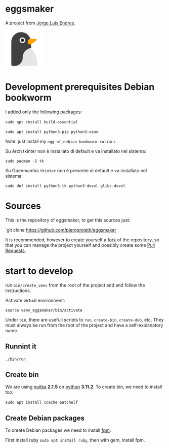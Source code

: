 # eggsmaker

A project from [Jorge Luis Endres](mailto://jlecomputer04@gmail.com).


![icon](https://github.com/pieroproietti/pengui/raw/main/assets/pengui.png?raw=true)

# Development prerequisites Debian bookworm

I added only the following packages:

`sudo apt install build-essential`

`sudo apt install python3-pip python3-venv`

Note: just install my `egg-of_debian-bookworm-colibri`.

Su Arch tkinter non è installato di default e va installato nel sistema:
```
sudo pacman -S tk
```

Su Openmamba `tkinter` non è presente di default e va installato nel sistema:
```
sudo dnf install python3-tk python3-devel glibc-devel
```


# Sources
This is the repository of eggsmaker, to get this sources just: 

`git clone https://github.com/pieroproietti/eggsmaker

It is recommended, however to create yourself a [fork](https://github.com/pieroproietti/eggsmaker/fork) of the repository, so that you can manage the project yourself and possibly create some [Pull Requests](https://github.com/pieroproietti/eggsmaker/pulls).


# start to develop
run `bin/create_venv` from the root of the project and and follow the instructions.

Activate virtual environment:
```
source venv_eggsmaker/bin/activate
```

Under `bin`, there are usefull scripts to `run`, `create-bin`, `create-deb`, etc. They must always be run from the root of the project and have a self-explanatory name.

## Runnint it
`./bin/run`

## Create bin
We are using [nuitka](https://nuitka.net/) **2.1.5** on [python](https://www.python.org/) **3.11.2**. To create bin, we need to install too:

`sudo apt install ccache patchelf`

## Create Debian packages
To create Debian packages we need to install [fpm](https://fpm.readthedocs.io/en/v1.15.1/). 

First install ruby `sudo apt install ruby`, then with gem, install fpm.
